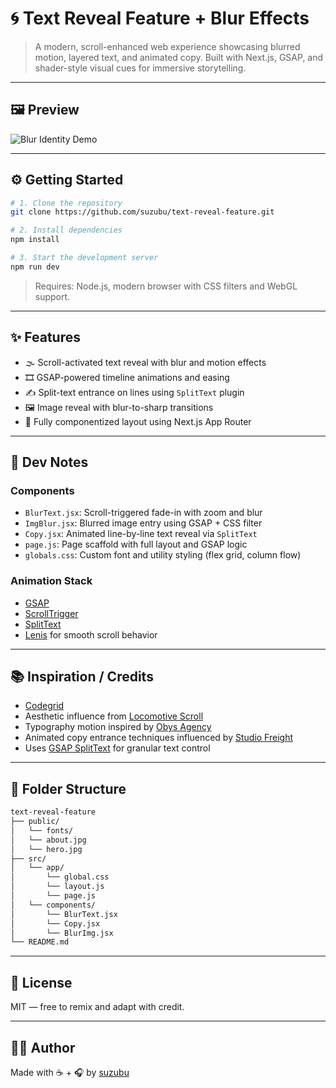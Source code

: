 # 🌀 Text Reveal Feature + Blur Effects
> A modern, scroll-enhanced web experience showcasing blurred motion, layered text, and animated copy. Built with Next.js, GSAP, and shader-style visual cues for immersive storytelling.

---

## 🖼 Preview

![Blur Identity Demo](media/text-reveal.gif)

---

## ⚙️ Getting Started

```bash
# 1. Clone the repository
git clone https://github.com/suzubu/text-reveal-feature.git

# 2. Install dependencies
npm install

# 3. Start the development server
npm run dev
```

> Requires: Node.js, modern browser with CSS filters and WebGL support.

---

## ✨ Features

- 🌫️ Scroll-activated text reveal with blur and motion effects
- 🎞 GSAP-powered timeline animations and easing
- ✍️ Split-text entrance on lines using `SplitText` plugin
- 🖼 Image reveal with blur-to-sharp transitions
- 🧠 Fully componentized layout using Next.js App Router

---

## 🧠 Dev Notes

### Components
- `BlurText.jsx`: Scroll-triggered fade-in with zoom and blur
- `ImgBlur.jsx`: Blurred image entry using GSAP + CSS filter
- `Copy.jsx`: Animated line-by-line text reveal via `SplitText`
- `page.js`: Page scaffold with full layout and GSAP logic
- `globals.css`: Custom font and utility styling (flex grid, column flow)

### Animation Stack
- [GSAP](https://greensock.com/gsap/)
- [ScrollTrigger](https://greensock.com/scrolltrigger/)
- [SplitText](https://greensock.com/splittext/)
- [Lenis](https://github.com/studio-freight/lenis) for smooth scroll behavior

---

## 📚 Inspiration / Credits
- [Codegrid](https://www.youtube.com/watch?v=4A0dP8yMwD8)
- Aesthetic influence from [Locomotive Scroll](https://locomotivemtl.github.io/locomotive-scroll/)
- Typography motion inspired by [Obys Agency](https://obys.agency/)
- Animated copy entrance techniques influenced by [Studio Freight](https://studiofreight.com/)
- Uses [GSAP SplitText](https://greensock.com/splittext/) for granular text control

---

## 📂 Folder Structure

```bash
text-reveal-feature
├── public/
│   └── fonts/
│   └── about.jpg
│   └── hero.jpg
├── src/
│   └── app/
│       └── global.css
│       └── layout.js
│       └── page.js
│   └── components/
│       └── BlurText.jsx
│       └── Copy.jsx
│       └── BlurImg.jsx
└── README.md
```

---

## 📜 License

MIT — free to remix and adapt with credit.

---

## 🙋‍♀️ Author

Made with ☕ + 🎧 by [suzubu](https://github.com/suzubu)
